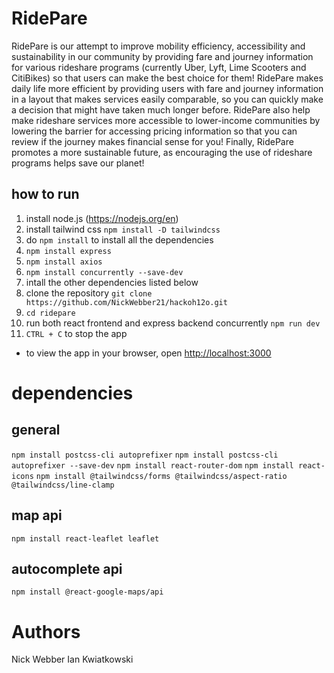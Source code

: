 # RidePare
RidePare is our attempt to improve mobility efficiency, accessibility and sustainability in our community by providing fare and journey information for various rideshare programs (currently Uber, Lyft, Lime Scooters and CitiBikes) so that users can make the best choice for them! RidePare makes daily life more efficient by providing users with fare and journey information in a layout that makes services easily comparable, so you can quickly make a decision that might have taken much longer before. RidePare also help make rideshare services more accessible to lower-income communities by lowering the barrier for accessing pricing information so that you can review if the journey makes financial sense for you! Finally, RidePare promotes a more sustainable future, as encouraging the use of rideshare programs helps save our planet!

## how to run
1. install node.js (https://nodejs.org/en)
2. install tailwind css `npm install -D tailwindcss`
3. do `npm install` to install all the dependencies
4. `npm install express`
5. `npm install axios`
6. `npm install concurrently --save-dev`
7. intall the other dependencies listed below
8. clone the repository `git clone https://github.com/NickWebber21/hackoh12o.git`
9. `cd ridepare`
10. run both react frontend and express backend concurrently `npm run dev`
11. `CTRL + C` to stop the app
    
- to view the app in your browser, open [http://localhost:3000](http://localhost:3000)


# dependencies
## general
`npm install postcss-cli autoprefixer`
`npm install postcss-cli autoprefixer --save-dev`
`npm install react-router-dom`
`npm install react-icons`
`npm install @tailwindcss/forms @tailwindcss/aspect-ratio @tailwindcss/line-clamp`

## map api
`npm install react-leaflet leaflet`

## autocomplete api
`npm install @react-google-maps/api`

# Authors
Nick Webber 
Ian Kwiatkowski
